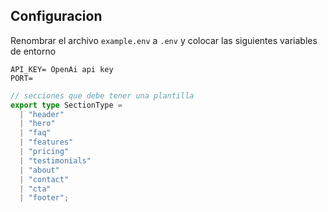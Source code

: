 ## Configuracion

Renombrar el archivo `example.env` a `.env` y colocar las siguientes variables de entorno

```
API_KEY= OpenAi api key
PORT=
```

```ts
// secciones que debe tener una plantilla
export type SectionType =
  | "header"
  | "hero"
  | "faq"
  | "features"
  | "pricing"
  | "testimonials"
  | "about"
  | "contact"
  | "cta"
  | "footer";
```
